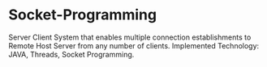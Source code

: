 # Socket-Programming
Server Client System that enables multiple connection establishments to Remote Host Server from any number of clients. 
Implemented Technology: JAVA, Threads, Socket Programming.
